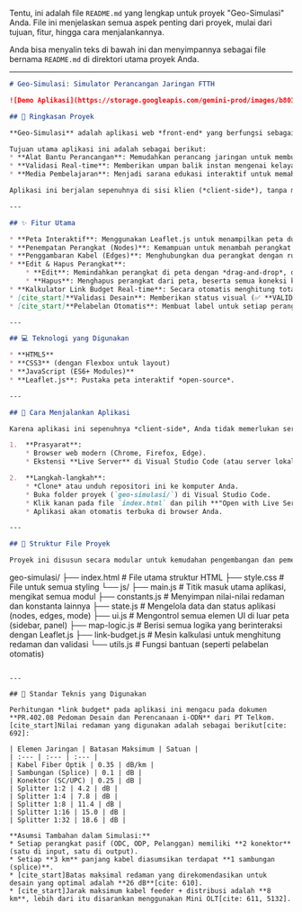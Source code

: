 Tentu, ini adalah file `README.md` yang lengkap untuk proyek "Geo-Simulasi" Anda. File ini menjelaskan semua aspek penting dari proyek, mulai dari tujuan, fitur, hingga cara menjalankannya.

Anda bisa menyalin teks di bawah ini dan menyimpannya sebagai file bernama `README.md` di direktori utama proyek Anda.

-----

```markdown
# Geo-Simulasi: Simulator Perancangan Jaringan FTTH

![Demo Aplikasi](https://storage.googleapis.com/gemini-prod/images/b80142df-5011-4475-8025-a1c223a23a35.png)

## 📝 Ringkasan Proyek

**Geo-Simulasi** adalah aplikasi web *front-end* yang berfungsi sebagai simulator interaktif untuk merancang dan memvalidasi jaringan Fiber To The Home (FTTH). Aplikasi ini memungkinkan pengguna untuk menempatkan perangkat jaringan secara visual di atas peta geografis nyata (diinisialisasi di Kota Magelang) dan menghubungkannya dengan rute kabel fiber optik.

Tujuan utama aplikasi ini adalah sebagai berikut:
* **Alat Bantu Perancangan**: Memudahkan perancang jaringan untuk membuat skema jaringan awal secara visual.
* **Validasi Real-time**: Memberikan umpan balik instan mengenai kelayakan teknis sebuah desain dengan menghitung total redaman (*link budget*) secara otomatis.
* **Media Pembelajaran**: Menjadi sarana edukasi interaktif untuk memahami konsep-konsep jaringan FTTH, komponen redaman, dan standar teknis yang berlaku.

Aplikasi ini berjalan sepenuhnya di sisi klien (*client-side*), tanpa memerlukan *backend*.

---

## ✨ Fitur Utama

* **Peta Interaktif**: Menggunakan Leaflet.js untuk menampilkan peta dunia nyata.
* **Penempatan Perangkat (Nodes)**: Kemampuan untuk menambah perangkat seperti **STO, ODC, ODP,** dan **Pelanggan** langsung di peta dengan sekali klik.
* **Penggambaran Kabel (Edges)**: Menghubungkan dua perangkat dengan rute kabel dan secara otomatis menghitung jarak geografisnya.
* **Edit & Hapus Perangkat**:
    * **Edit**: Memindahkan perangkat di peta dengan *drag-and-drop*, di mana semua kabel yang terhubung akan ikut menyesuaikan posisinya.
    * **Hapus**: Menghapus perangkat dari peta, beserta semua koneksi kabel yang terhubung dengannya.
* **Kalkulator Link Budget Real-time**: Secara otomatis menghitung total redaman dari pelanggan yang dipilih hingga ke STO setiap kali ada perubahan pada topologi jaringan.
* [cite_start]**Validasi Desain**: Memberikan status visual (✅ **VALID** atau ⚠️ **TIDAK OPTIMAL**) berdasarkan standar redaman maksimal **26 dB** [cite: 610] [cite_start]dan memberikan peringatan jika panjang kabel melebihi **8 km**[cite: 611, 5132].
* [cite_start]**Pelabelan Otomatis**: Membuat label untuk setiap perangkat baru sesuai dengan pedoman pelabelan PT Telkom (PR.402.04) [cite: 4505-4612].

---

## 💻 Teknologi yang Digunakan

* **HTML5**
* **CSS3** (dengan Flexbox untuk layout)
* **JavaScript (ES6+ Modules)**
* **Leaflet.js**: Pustaka peta interaktif *open-source*.

---

## 🚀 Cara Menjalankan Aplikasi

Karena aplikasi ini sepenuhnya *client-side*, Anda tidak memerlukan server web yang kompleks. Cukup jalankan di lingkungan server lokal sederhana.

1.  **Prasyarat**:
    * Browser web modern (Chrome, Firefox, Edge).
    * Ekstensi **Live Server** di Visual Studio Code (atau server lokal sederhana lainnya seperti `python -m http.server`).

2.  **Langkah-langkah**:
    * *Clone* atau unduh repositori ini ke komputer Anda.
    * Buka folder proyek (`geo-simulasi/`) di Visual Studio Code.
    * Klik kanan pada file `index.html` dan pilih **"Open with Live Server"**.
    * Aplikasi akan otomatis terbuka di browser Anda.

---

## 📂 Struktur File Proyek

Proyek ini disusun secara modular untuk kemudahan pengembangan dan pemeliharaan.

```

geo-simulasi/
├── index.html          \# File utama struktur HTML
├── style.css           \# File untuk semua styling
└── js/
├── main.js         \# Titik masuk utama aplikasi, mengikat semua modul
├── constants.js    \# Menyimpan nilai-nilai redaman dan konstanta lainnya
├── state.js        \# Mengelola data dan status aplikasi (nodes, edges, mode)
├── ui.js           \# Mengontrol semua elemen UI di luar peta (sidebar, panel)
├── map-logic.js    \# Berisi semua logika yang berinteraksi dengan Leaflet.js
├── link-budget.js  \# Mesin kalkulasi untuk menghitung redaman dan validasi
└── utils.js        \# Fungsi bantuan (seperti pelabelan otomatis)

```

---

## 🔧 Standar Teknis yang Digunakan

Perhitungan *link budget* pada aplikasi ini mengacu pada dokumen **PR.402.08 Pedoman Desain dan Perencanaan i-ODN** dari PT Telkom. [cite_start]Nilai redaman yang digunakan adalah sebagai berikut[cite: 692]:

| Elemen Jaringan | Batasan Maksimum | Satuan |
| :--- | :--- | :--- |
| Kabel Fiber Optik | 0.35 | dB/km |
| Sambungan (Splice) | 0.1 | dB |
| Konektor (SC/UPC) | 0.25 | dB |
| Splitter 1:2 | 4.2 | dB |
| Splitter 1:4 | 7.8 | dB |
| Splitter 1:8 | 11.4 | dB |
| Splitter 1:16 | 15.0 | dB |
| Splitter 1:32 | 18.6 | dB |

**Asumsi Tambahan dalam Simulasi:**
* Setiap perangkat pasif (ODC, ODP, Pelanggan) memiliki **2 konektor** (satu di input, satu di output).
* Setiap **3 km** panjang kabel diasumsikan terdapat **1 sambungan (splice)**.
* [cite_start]Batas maksimal redaman yang direkomendasikan untuk desain yang optimal adalah **26 dB**[cite: 610].
* [cite_start]Jarak maksimum kabel feeder + distribusi adalah **8 km**, lebih dari itu disarankan menggunakan Mini OLT[cite: 611, 5132].
```
